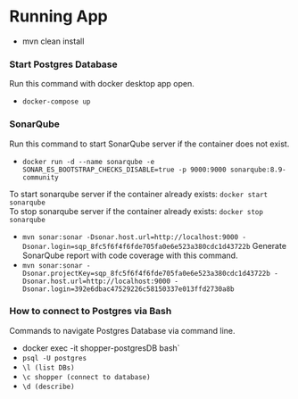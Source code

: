 # Running App
- mvn clean install

### Start Postgres Database
Run this command with docker desktop app open.
- `docker-compose up`

### SonarQube
Run this command to start SonarQube server if the container does not exist.
- `docker run -d --name sonarqube -e SONAR_ES_BOOTSTRAP_CHECKS_DISABLE=true -p 9000:9000 sonarqube:8.9-community`

To start sonarqube server if the container already exists: `docker start sonarqube`\
To stop sonarqube server if the container already exists: `docker stop sonarqube`

- `mvn sonar:sonar -Dsonar.host.url=http://localhost:9000 -Dsonar.login=sqp_8fc5f6f4f6fde705fa0e6e523a380cdc1d43722b`
Generate SonarQube report with code coverage with this command.
-  `mvn sonar:sonar -Dsonar.projectKey=sqp_8fc5f6f4f6fde705fa0e6e523a380cdc1d43722b -Dsonar.host.url=http://localhost:9000 -Dsonar.login=392e6dbac47529226c58150337e013ffd2730a8b`

### How to connect to Postgres via Bash
Commands to navigate Postgres Database via command line.
- docker exec -it shopper-postgresDB bash`
- `psql -U postgres `
- `\l (list DBs)`
- `\c shopper (connect to database)`
- `\d (describe)`